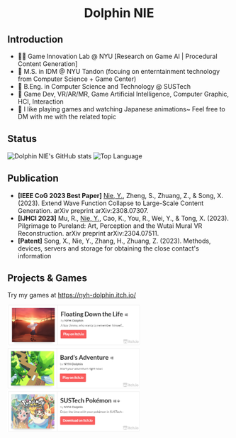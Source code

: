 # <div align="center">Dolphin NIE</div>

## Introduction
- 👩‍💻 Game Innovation Lab @ NYU \[Research on Game AI | Procedural Content Generation\]
- 🏫 M.S. in IDM @ NYU Tandon (focuing on enterntainment technology from Computer Science + Game Center) 
- 🏫 B.Eng. in Computer Science and Technology @ SUSTech  
- 🤔 Game Dev, VR/AR/MR, Game Artificial Intelligence, Computer Graphic, HCI, Interaction
- 🙂 I like playing games and watching Japanese animations~ Feel free to DM with me with the related topic

## Status
![Dolphin NIE's GitHub stats](https://github-readme-stats.vercel.app/api?username=NYH-Dolphin&theme=transparent&show_icons=true&layout=compact) 
![Top Language](https://github-readme-stats.vercel.app/api/top-langs/?username=NYH-Dolphin&repo=NYH-Dolphin&layout=compact)

## Publication
- **\[IEEE CoG 2023 Best Paper\]** <u>Nie, Y.</u>, Zheng, S., Zhuang, Z., & Song, X. (2023). Extend Wave Function Collapse to Large-Scale Content Generation. arXiv preprint arXiv:2308.07307.
- **\[IJHCI 2023\]** Mu, R., <u>Nie, Y.</u>, Cao, K., You, R., Wei, Y., & Tong, X. (2023). Pilgrimage to Pureland: Art, Perception and the Wutai Mural VR Reconstruction. arXiv preprint arXiv:2304.07511.
- **\[Patent\]** Song, X., Nie, Y., Zhang, H., Zhuang, Z. (2023). Methods, devices, servers and storage for obtaining the close contact's information

## Projects & Games

Try my games at https://nyh-dolphin.itch.io/

<img src="Games/Floating_Down.png" alt="Floating Down by NYH-Dolphin" width="300"><img src="Games/Bard_Adventure.png" alt="Bard's Adventure by NYH-Dolphin" width="300"><img src="Games/SUSTech_Pokemon.png" alt="SUSTech Pokémon by NYH-Dolphin" width="300">





